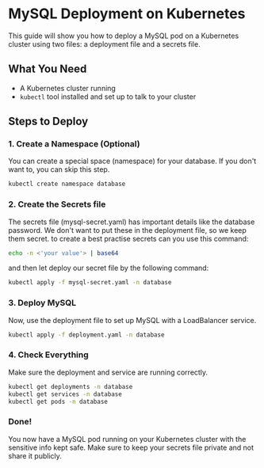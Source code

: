 # MySQL Deployment on Kubernetes

This guide will show you how to deploy a MySQL pod on a Kubernetes cluster using two files: a deployment file and a secrets file.

## What You Need

- A Kubernetes cluster running
- `kubectl` tool installed and set up to talk to your cluster

## Steps to Deploy

### 1. Create a Namespace (Optional)
You can create a special space (namespace) for your database. If you don't want to, you can skip this step.
```sh
kubectl create namespace database
```
### 2. Create the Secrets file
The secrets file (mysql-secret.yaml) has important details like the database password. We don't want to put these in the deployment file, so we keep them secret.
to create a best practise secrets can you use this command:
```sh
echo -n <'your value'> | base64
```
and then let deploy our secret file by the following command:
```sh
kubectl apply -f mysql-secret.yaml -n database
```

### 3. Deploy MySQL
Now, use the deployment file to set up MySQL with a LoadBalancer service.
```sh
kubectl apply -f deployment.yaml -n database
```

### 4. Check Everything
Make sure the deployment and service are running correctly.
```sh
kubectl get deployments -n database
kubectl get services -n database
kubectl get pods -n database
```

### Done!
You now have a MySQL pod running on your Kubernetes cluster with the sensitive info kept safe. Make sure to keep your secrets file private and not share it publicly.
